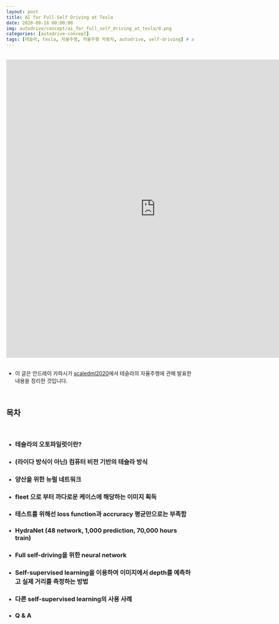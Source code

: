 ```yaml
---
layout: post
title: AI for Full-Self Driving at Tesla
date: 2020-08-18 00:00:00
img: autodrive/concept/ai_for_full_self_driving_at_tesla/0.png
categories: [autodrive-concept] 
tags: [테슬라, tesla, 자율주행, 자율주행 자동차, autodrive, self-driving] # add tag
---
```


<br>
<div style="text-align: center;">
    <iframe src="https://www.youtube.com/embed/hx7BXih7zx8" frameborder="0" allowfullscreen="true" width="800px" height="800px"> </iframe>
</div>
<br>

- 이 글은 안드레이 카파시가 [scaledml2020](http://scaledml.org/2020/)에서 테슬라의 자율주행에 관해 발표한 내용을 정리한 것입니다.

<br>

## **목차**

<br>

- ### 테슬라의 오토파일럿이란?
- ### (라이다 방식이 아닌) 컴퓨터 비전 기반의 테슬라 방식
- ### 양산을 위한 뉴럴 네트워크
- ### fleet 으로 부터 까다로운 케이스에 해당하는 이미지 획득
- ### 테스트를 위해선 loss function과 accruracy 평균만으로는 부족함
- ### HydraNet (48 network, 1,000 prediction, 70,000 hours train)
- ### Full self-driving을 위한 neural network
- ### Self-supervised learning을 이용하여 이미지에서 depth를 예측하고 실제 거리를 측정하는 방법
- ### 다른 self-supervised learning의 사용 사례
- ### Q & A

<br>

